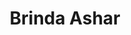 ---
layout: page
title: Brinda Ashar <br> <br>
description: Winter 2021 - 
img: assets/img/members/brinda.jpg
importance: 2
category: Master Students Alumni
---